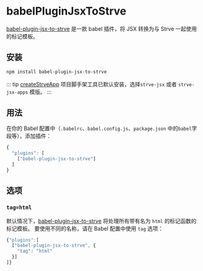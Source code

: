 # babelPluginJsxToStrve

[babel-plugin-jsx-to-strve](https://www.npmjs.com/package/babel-plugin-jsx-to-strve) 是一款 babel 插件，将 JSX 转换为与 Strve 一起使用的标记模板。

## 安装

```bash
npm install babel-plugin-jsx-to-strve
```
::: tip
[createStrveApp](/tool/createStrveApp/) 项目脚手架工具已默认安装，选择`strve-jsx` 或者 `strve-jsx-apps` 模版。
:::


## 用法

在你的 Babel 配置中（`.babelrc`、`babel.config.js`、`package.json` 中的`babel`字段等），添加插件：

```js
{
  "plugins": [
    ["babel-plugin-jsx-to-strve"]
  ]
}
```

## 选项

### `tag=html`

默认情况下，[babel-plugin-jsx-to-strve](https://www.npmjs.com/package/babel-plugin-jsx-to-strve) 将处理所有带有名为 `html` 的标记函数的标记模板。 要使用不同的名称，请在 Babel 配置中使用 `tag` 选项：

```js
{"plugins":[
  ["babel-plugin-jsx-to-strve", {
    "tag": "html"
  }]
]}
```

